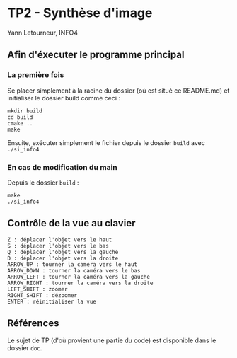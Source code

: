 # TP2 - Synthèse d'image

Yann Letourneur, INFO4

## Afin d'éxecuter le programme principal

### La première fois
Se placer simplement à la racine du dossier (où est situé ce README.md) et initialiser le dossier build comme ceci :
```
mkdir build
cd build
cmake ..
make
```
Ensuite, exécuter simplement le fichier depuis le dossier `build` avec `./si_info4`


### En cas de modification du main
Depuis le dossier `build` :
```
make
./si_info4
```

## Contrôle de la vue au clavier
```
Z : déplacer l'objet vers le haut
S : déplacer l'objet vers le bas
Q : déplacer l'objet vers la gauche
D : déplacer l'objet vers la droite
ARROW_UP : tourner la caméra vers le haut
ARROW_DOWN : tourner la caméra vers le bas
ARROW_LEFT : tourner la caméra vers la gauche
ARROW_RIGHT : tourner la caméra vers la droite
LEFT_SHIFT : zoomer
RIGHT_SHIFT : dézoomer
ENTER : réinitialiser la vue
```

## Références
Le sujet de TP (d'où provient une partie du code) est disponible dans le dossier `doc`.